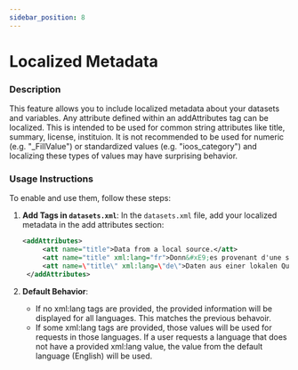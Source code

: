 ```yaml
---
sidebar_position: 8
---
```

# Localized Metadata

### Description
This feature allows you to include localized metadata about your datasets and variables. Any attribute defined within an addAttributes tag can be localized. This is intended to be used for common string attributes like title, summary, license, instituion. It is not recommended to be used for numeric (e.g. "_FillValue") or standardized values (e.g. "ioos_category") and localizing these types of values may have surprising behavior.

### Usage Instructions
To enable and use them, follow these steps:

1. **Add Tags in `datasets.xml`**:
   In the `datasets.xml` file, add your localized metadata in the add attributes section:
   ```xml
   <addAttributes>
        <att name="title">Data from a local source.</att>
        <att name="title" xml:lang="fr">Donn&#xE9;es provenant d'une source locale.</att>
        <att name=\"title\" xml:lang=\"de\">Daten aus einer lokalen Quelle.</att>
    </addAttributes>
   ```

2. **Default Behavior**:
   - If no xml:lang tags are provided, the provided information will be displayed for all languages. This matches the previous behavoir.
   - If some xml:lang tags are provided, those values will be used for requests in those languages. If a user requests a language that does not have a provided xml:lang value, the value from the default language (English) will be used.
